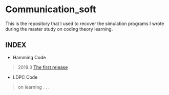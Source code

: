 # Communication_soft
This is the repository that I used to recover the simulation programs I wrote during the master study on coding theory learning.

## INDEX
- Hamming Code 
>2018.3 [The first release](https://github.com/1uci3n/Communication_soft/releases/tag/v0.1)
- LDPC Code
>on learning . . .

